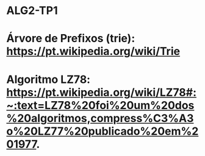 # ALG2-TP1


# Árvore de Prefixos (trie): https://pt.wikipedia.org/wiki/Trie
# Algoritmo LZ78: https://pt.wikipedia.org/wiki/LZ78#:~:text=LZ78%20foi%20um%20dos%20algoritmos,compress%C3%A3o%20LZ77%20publicado%20em%201977.
